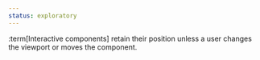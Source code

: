 ```yaml
---
status: exploratory
---
```


:term[Interactive components] retain their position unless a user changes the viewport or moves the component.
